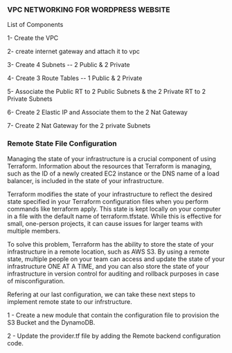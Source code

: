 ### VPC NETWORKING FOR WORDPRESS WEBSITE

List of Components

1- Create the VPC

2- create internet gateway and attach it to vpc

3- Create 4 Subnets -- 2 Public & 2 Private

4- Create 3 Route Tables -- 1 Public & 2 Private

5- Associate the Public RT to 2 Public Subnets & the 2 Private RT to 2 Private Subnets

6- Create 2 Elastic IP and Associate them to the 2 Nat Gateway

7- Create 2 Nat Gateway for the 2 private Subnets

### Remote State File Configuration

Managing the state of your infrastructure is a crucial component of using Terraform. Information about the resources that Terraform is managing, such as the ID of a newly created EC2 instance or the DNS name of a load balancer, is included in the state of your infrastructure.

Terraform modifies the state of your infrastructure to reflect the desired state specified in your Terraform configuration files when you perform commands like terraform apply. This state is kept locally on your computer in a file with the default name of terraform.tfstate. While this is effective for small, one-person projects, it can cause issues for larger teams with multiple members.

To solve this problem, Terraform has the ability to store the state of your infrastructure in a remote location, such as AWS S3. By using a remote state, multiple people on your team can access and update the state of your infrastructure ONE AT A TIME, and you can also store the state of your infrastructure in version control for auditing and rollback purposes in case of misconfiguration.

Refering at our last configuration, we can take these next steps to implement remote state to our infrstructure.

1 - Create a new module that contain the configuration file to provision the S3 Bucket and the DynamoDB.

2 - Update the provider.tf file by adding the Remote backend configuration code.
